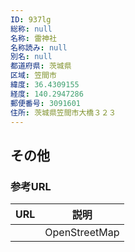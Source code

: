 ```yaml
---
ID: 937lg
総称: null
名称: 雷神社
名称読み: null
別名: null
都道府県: 茨城県
区域: 笠間市
緯度: 36.4309155
経度: 140.2947286
郵便番号: 3091601
住所: 茨城県笠間市大橋３２３
---
```


## その他

### 参考URL

| URL | 説明          |
| --- | ------------- |
|     | OpenStreetMap |
